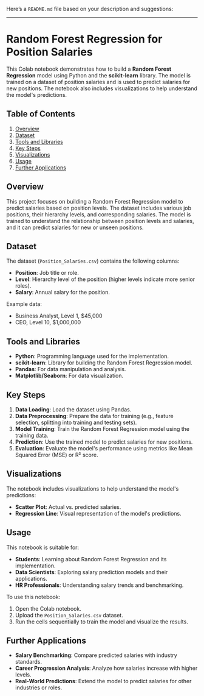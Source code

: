 Here’s a `README.md` file based on your description and suggestions:

---

# Random Forest Regression for Position Salaries

This Colab notebook demonstrates how to build a **Random Forest Regression** model using Python and the **scikit-learn** library. The model is trained on a dataset of position salaries and is used to predict salaries for new positions. The notebook also includes visualizations to help understand the model's predictions.

## Table of Contents
1. [Overview](#overview)
2. [Dataset](#dataset)
3. [Tools and Libraries](#tools-and-libraries)
4. [Key Steps](#key-steps)
5. [Visualizations](#visualizations)
6. [Usage](#usage)
7. [Further Applications](#further-applications)

## Overview
This project focuses on building a Random Forest Regression model to predict salaries based on position levels. The dataset includes various job positions, their hierarchy levels, and corresponding salaries. The model is trained to understand the relationship between position levels and salaries, and it can predict salaries for new or unseen positions.

## Dataset
The dataset (`Position_Salaries.csv`) contains the following columns:
- **Position**: Job title or role.
- **Level**: Hierarchy level of the position (higher levels indicate more senior roles).
- **Salary**: Annual salary for the position.

Example data:
- Business Analyst, Level 1, $45,000
- CEO, Level 10, $1,000,000

## Tools and Libraries
- **Python**: Programming language used for the implementation.
- **scikit-learn**: Library for building the Random Forest Regression model.
- **Pandas**: For data manipulation and analysis.
- **Matplotlib/Seaborn**: For data visualization.

## Key Steps
1. **Data Loading**: Load the dataset using Pandas.
2. **Data Preprocessing**: Prepare the data for training (e.g., feature selection, splitting into training and testing sets).
3. **Model Training**: Train the Random Forest Regression model using the training data.
4. **Prediction**: Use the trained model to predict salaries for new positions.
5. **Evaluation**: Evaluate the model's performance using metrics like Mean Squared Error (MSE) or R² score.

## Visualizations
The notebook includes visualizations to help understand the model's predictions:
- **Scatter Plot**: Actual vs. predicted salaries.
- **Regression Line**: Visual representation of the model's predictions.

## Usage
This notebook is suitable for:
- **Students**: Learning about Random Forest Regression and its implementation.
- **Data Scientists**: Exploring salary prediction models and their applications.
- **HR Professionals**: Understanding salary trends and benchmarking.

To use this notebook:
1. Open the Colab notebook.
2. Upload the `Position_Salaries.csv` dataset.
3. Run the cells sequentially to train the model and visualize the results.

## Further Applications
- **Salary Benchmarking**: Compare predicted salaries with industry standards.
- **Career Progression Analysis**: Analyze how salaries increase with higher levels.
- **Real-World Predictions**: Extend the model to predict salaries for other industries or roles.

